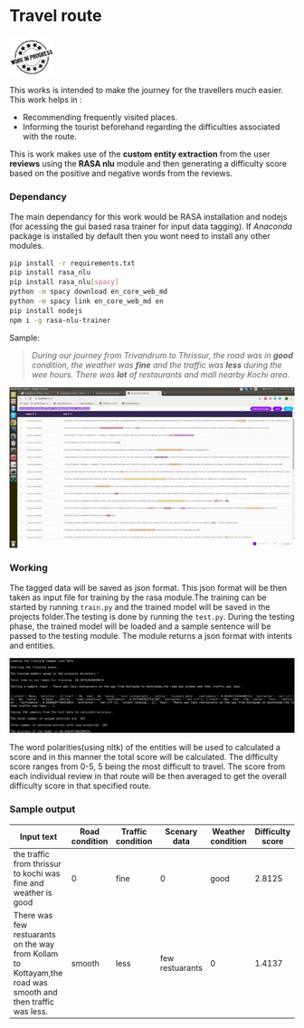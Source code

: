 # Travel route
<img src="https://github.com/sooraj-sudhakar/Travel_route/blob/master/Misc/underprogress.jpg" width="78">

This works is intended to make the journey for the travellers much easier. This work helps in :
- Recommending frequently visited places.
- Informing the tourist beforehand regarding the difficulties associated with the route.

This is work makes use of the **custom entity extraction** from the user **reviews** using the **RASA nlu** module and then generating a difficulty score based on the positive and negative words from the reviews. 

### Dependancy
The main dependancy for this work would be RASA installation and nodejs (for acessing the gui based rasa trainer for input data tagging). If *Anaconda* package is installed by default then you wont need to install any other modules. 
```sh
pip install -r requirements.txt
pip install rasa_nlu
pip install rasa_nlu[spacy]
python -m spacy download en_core_web_md
python -m spacy link en_core_web_md en
pip install nodejs
npm i -g rasa-nlu-trainer
```
Sample:
> *During our journey from Trivandrum to Thrissur, the road was in **good** condition, the weather was **fine** and the traffic was **less** during the wee hours. There was **lot** of restaurants and mall nearby Kochi area.*

<img src="https://github.com/sooraj-sudhakar/Travel_route/blob/master/data_taggin.gif" width="1024">

### Working
The tagged data will be saved as json format. This json format will be then taken as input file for training by the rasa module.The training can be started by running `train.py` and the trained model will be saved in the projects folder.The testing is done by running the `test.py`. During the testing phase, the trained model will be loaded and a sample sentence will be passed to the testing module. The module returns a json format with intents and entities. 

<img src="https://github.com/sooraj-sudhakar/Travel_route/blob/master/output.png" width="1024">

The word polarities(using nltk) of the entities will be used to calculated a score and in this manner the total score will be calculated. The difficulty score ranges from 0-5, 5 being the most difficult to travel. The score from each individual review in that route will be then averaged to get the overall difficulty score in that specified route. 
### Sample output

| Input text | Road condition |Traffic condition | Scenary data | Weather condition | Difficulty score |
| ------ | ------ | ------ | ------ | ------ | ------ |
| the traffic from thrissur to kochi was fine and weather is good |0 |fine |0 |good |2.8125
| There was few restuarants on the way from Kollam to Kottayam,the road was smooth and then traffic was less. |smooth |less |few restuarants |0 |1.4137

